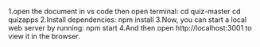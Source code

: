 1.open the document in vs code then open terminal:
cd quiz-master
cd quizapps
2.Install dependencies:
npm install
3.Now, you can start a local web server by running:
npm start
4.And then open http://localhost:3001 to view it in the browser.
